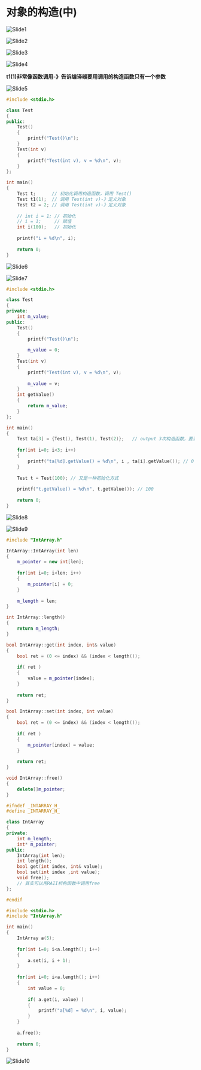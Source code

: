 # 对象的构造(中)



![Slide1](18.对象的构造(中).assets/Slide1.PNG)



![Slide2](18.对象的构造(中).assets/Slide2.PNG)



![Slide3](18.对象的构造(中).assets/Slide3.PNG)



![Slide4](18.对象的构造(中).assets/Slide4.PNG)

**t1(1)非常像函数调用-》告诉编译器要用调用的构造函数只有一个参数**

![Slide5](18.对象的构造(中).assets/Slide5.PNG)

```cpp
#include <stdio.h>

class Test
{
public:
    Test() 
    { 
        printf("Test()\n");
    }
    Test(int v) 
    { 
        printf("Test(int v), v = %d\n", v);
    }
};

int main()
{
    Test t;      // 初始化调用构造函数，调用 Test()
    Test t1(1);  // 调用 Test(int v)-》定义对象
    Test t2 = 2; // 调用 Test(int v)-》定义对象
    
    // int i = 1; // 初始化
    // i = 1;     // 赋值
    int i(100);   // 初始化
    
    printf("i = %d\n", i);
    
    return 0;
}

```

![Slide6](18.对象的构造(中).assets/Slide6.PNG)



![Slide7](18.对象的构造(中).assets/Slide7.PNG)

```cpp
#include <stdio.h>

class Test
{
private:
    int m_value;
public:
    Test() 
    { 
        printf("Test()\n");
        
        m_value = 0;
    }
    Test(int v) 
    { 
        printf("Test(int v), v = %d\n", v);
        
        m_value = v;
    }
    int getValue()
    {
        return m_value;
    }
};

int main()
{
    Test ta[3] = {Test(), Test(1), Test(2)};   // output 3次构造函数，要调用不同的构造函数，需要手动调用Test(1)   
    
    for(int i=0; i<3; i++)
    {
        printf("ta[%d].getValue() = %d\n", i , ta[i].getValue()); // 0 0 0 因为调用了3次无参构造函数
    }
    
    Test t = Test(100); // 又是一种初始化方式
    
    printf("t.getValue() = %d\n", t.getValue()); // 100 
    
    return 0;
}

```

![Slide8](18.对象的构造(中).assets/Slide8.PNG)



![Slide9](18.对象的构造(中).assets/Slide9.PNG)

```cpp
#include "IntArray.h"

IntArray::IntArray(int len)
{
    m_pointer = new int[len];
    
    for(int i=0; i<len; i++)
    {
        m_pointer[i] = 0;
    }
    
    m_length = len;
}

int IntArray::length()
{
    return m_length;
}

bool IntArray::get(int index, int& value)
{
    bool ret = (0 <= index) && (index < length());
    
    if( ret )
    {
        value = m_pointer[index];
    }
    
    return ret;
}

bool IntArray::set(int index, int value)
{
    bool ret = (0 <= index) && (index < length());
    
    if( ret )
    {
        m_pointer[index] = value;
    }
    
    return ret;
}

void IntArray::free()
{
    delete[]m_pointer;
}
```

```cpp
#ifndef _INTARRAY_H_
#define _INTARRAY_H_

class IntArray
{
private:
    int m_length;
    int* m_pointer;
public:
    IntArray(int len);
    int length();
    bool get(int index, int& value);
    bool set(int index ,int value);
    void free();
    // 其实可以用RAII析构函数中调用free
};

#endif

```

```cpp
#include <stdio.h>
#include "IntArray.h"

int main()
{
    IntArray a(5);    
    
    for(int i=0; i<a.length(); i++)
    {
        a.set(i, i + 1);
    }
    
    for(int i=0; i<a.length(); i++)
    {
        int value = 0;
        
        if( a.get(i, value) )
        {
            printf("a[%d] = %d\n", i, value);
        }
    }
    
    a.free();
    
    return 0;
}
```

![Slide10](18.对象的构造(中).assets/Slide10.PNG)